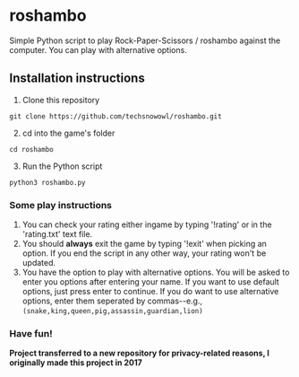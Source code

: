 # roshambo
Simple Python script to play Rock-Paper-Scissors / roshambo against the computer.
You can play with alternative options.

## Installation instructions

1. Clone this repository

```
git clone https://github.com/techsnowowl/roshambo.git
```

2. cd into the game's folder

```
cd roshambo
```

3. Run the Python script

```
python3 roshambo.py
```

### Some play instructions
1. You can check your rating either ingame by typing '!rating' or in the 'rating.txt' text file.
2. You should **always** exit the game by typing '!exit' when picking an option. If you end the script in any other way, your rating won't be updated.
3. You have the option to play with alternative options. You will be asked to enter you options after entering your name. If you want to use default options, just press enter to continue. 
If you do want to use alternative options, enter them seperated by commas--e.g., ```(snake,king,queen,pig,assassin,guardian,lion)```

### Have fun!

**Project transferred to a new repository for privacy-related reasons, I originally made this project in 2017**
